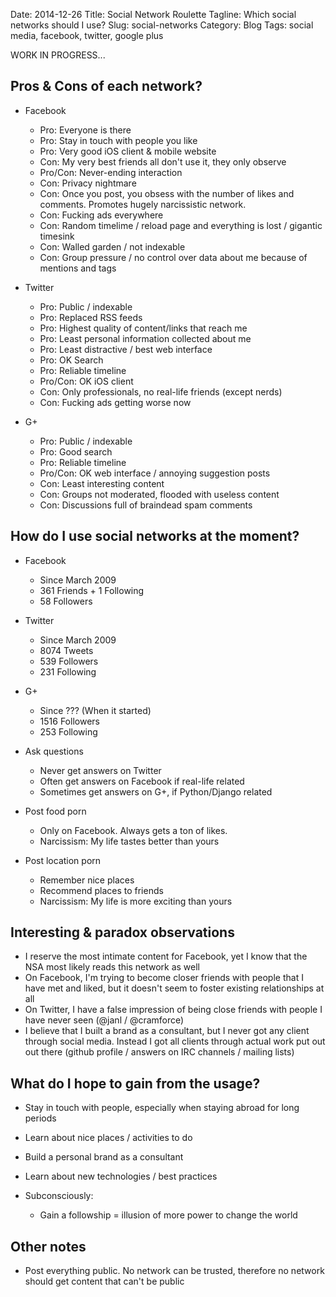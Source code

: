 Date: 2014-12-26
Title: Social Network Roulette
Tagline: Which social networks should I use?
Slug: social-networks
Category: Blog
Tags: social media, facebook, twitter, google plus 

WORK IN PROGRESS...

## Pros & Cons of each network?

* Facebook
  * Pro: Everyone is there
  * Pro: Stay in touch with people you like
  * Pro: Very good iOS client & mobile website
  * Con: My very best friends all don't use it, they only observe
  * Pro/Con: Never-ending interaction
  * Con: Privacy nightmare
  * Con: Once you post, you obsess with the number of likes and comments. 
         Promotes hugely narcissistic network.
  * Con: Fucking ads everywhere
  * Con: Random timelime / reload page and everything is lost / gigantic timesink
  * Con: Walled garden / not indexable
  * Con: Group pressure / no control over data about me because of mentions and
         tags

* Twitter
  * Pro: Public / indexable
  * Pro: Replaced RSS feeds 
  * Pro: Highest quality of content/links that reach me
  * Pro: Least personal information collected about me
  * Pro: Least distractive / best web interface
  * Pro: OK Search
  * Pro: Reliable timeline
  * Pro/Con: OK iOS client
  * Con: Only professionals, no real-life friends (except nerds)
  * Con: Fucking ads getting worse now

* G+
  * Pro: Public / indexable
  * Pro: Good search
  * Pro: Reliable timeline
  * Pro/Con: OK web interface / annoying suggestion posts
  * Con: Least interesting content
  * Con: Groups not moderated, flooded with useless content
  * Con: Discussions full of braindead spam comments

## How do I use social networks at the moment?

* Facebook
  * Since March 2009
  * 361 Friends + 1 Following
  * 58 Followers

* Twitter
  * Since March 2009
  * 8074 Tweets
  * 539 Followers
  * 231 Following

* G+
  * Since ??? (When it started)
  * 1516 Followers
  * 253 Following

* Ask questions
  * Never get answers on Twitter
  * Often get answers on Facebook if real-life related
  * Sometimes get answers on G+, if Python/Django related

* Post food porn
  * Only on Facebook. Always gets a ton of likes.
  * Narcissism: My life tastes better than yours

* Post location porn
  * Remember nice places
  * Recommend places to friends
  * Narcissism: My life is more exciting than yours

## Interesting & paradox observations

* I reserve the most intimate content for Facebook, yet I know that the NSA
  most likely reads this network as well
* On Facebook, I'm trying to become closer friends with people that I have met
  and liked, but it doesn't seem to foster existing relationships at all
* On Twitter, I have a false impression of being close friends with people I
  have never seen (@janl / @cramforce)
* I believe that I built a brand as a consultant, but I never got any client
  through social media. Instead I got all clients through actual work put out
  out there (github profile / answers on IRC channels / mailing lists)

## What do I hope to gain from the usage?

* Stay in touch with people, especially when staying abroad for long periods
* Learn about nice places / activities to do
* Build a personal brand as a consultant
* Learn about new technologies / best practices

* Subconsciously:
  * Gain a followship = illusion of more power to change the world

## Other notes

* Post everything public. No network can be trusted, therefore no network
  should get content that can't be public
